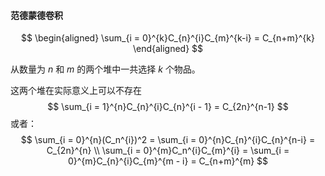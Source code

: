 #### 范德蒙德卷积

$$
\begin{aligned}
\sum_{i = 0}^{k}C_{n}^{i}C_{m}^{k-i} = C_{n+m}^{k}
\end{aligned}
$$

从数量为 $n$ 和 $m$ 的两个堆中一共选择 $k$ 个物品。

这两个堆在实际意义上可以不存在
$$
\sum_{i = 1}^{n}C_{n}^{i}C_{n}^{i - 1} = C_{2n}^{n-1}
$$
或者：
$$
\sum_{i = 0}^{n}(C_n^{i})^2 = \sum_{i = 0}^{n}C_{n}^{i}C_{n}^{n-i} = C_{2n}^{n} \\
\sum_{i = 0}^{m}C_n^{i}C_{m}^{i} = \sum_{i = 0}^{m}C_{n}^{i}C_{m}^{m - i} = C_{n+m}^{m}
$$
